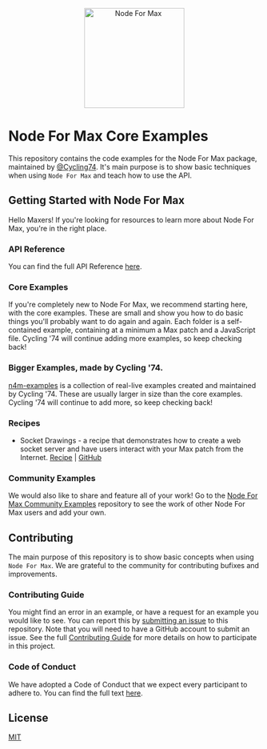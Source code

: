 <p align="center">
	<img src="https://docs.cycling74.com/nodeformax/api/n4m-icon.png" width="200" height="200" alt="Node For Max">
</p>

# Node For Max Core Examples

This repository contains the code examples for the Node For Max package, maintained by [@Cycling74](https://github.com/Cycling74). It's main purpose is to show basic techniques when using `Node For Max` and teach how to use the API.

## Getting Started with Node For Max

Hello Maxers! If you're looking for resources to learn more about Node For Max, you're in the right place.

### API Reference

You can find the full API Reference [here](https://docs.cycling74.com/nodeformax/api/index.html).

### Core Examples

If you're completely new to Node For Max, we recommend starting here, with the core examples. These are small and show you how to do basic things you'll probably want to do again and again. Each folder is a self-contained example, containing at a minimum a Max patch and a JavaScript file. Cycling '74 will continue adding more examples, so keep checking back!

### Bigger Examples, made by Cycling '74.

[n4m-examples](https://github.com/cycling74/n4m-examples) is a collection of real-live examples created and maintained by Cycling '74. These are usually larger in size than the core examples. Cycling '74 will continue to add more, so keep checking back!

### Recipes

* Socket Drawings - a recipe that demonstrates how to create a web socket server and have users interact with your Max patch from the Internet. [Recipe](https://cycling74.com/tutorials/node-recipe-00-socket-drawings) | [GitHub](https://github.com/pixlpa/socket-drawings)

### Community Examples

We would also like to share and feature all of your work! Go to the [Node For Max Community Examples](https://github.com/Cycling74/n4m-community) repository to see the work of other Node For Max users and add your own.

## Contributing

The main purpose of this repository is to show basic concepts when using `Node For Max`. We are grateful to the community for contributing bufixes and improvements.

### Contributing Guide

You might find an error in an example, or have a request for an example you would like to see. You can report this by [submitting an issue](https://github.com/Cycling74/n4m-core-examples/issues/new) to this repository. Note that you will need to have a GitHub account to submit an issue. See the full [Contributing Guide](./CONTRIBUTING.md) for more details on how to participate in this project.

### Code of Conduct

We have adopted a Code of Conduct that we expect every participant to adhere to. You can find the full text [here](./CODE_OF_CONDUCT.md).

## License

[MIT](./LICENSE)
